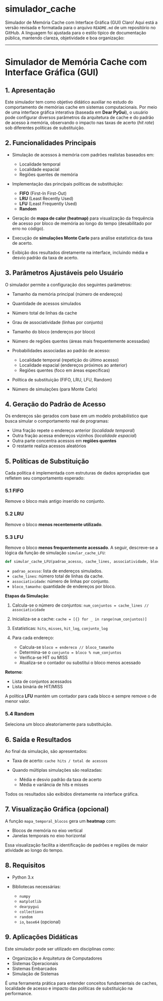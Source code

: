# simulador_cache
Simulador de Memória Cache com Interface Gráfica (GUI)
Claro! Aqui está a versão revisada e formatada para o arquivo `README.md` de um repositório no GitHub. A linguagem foi ajustada para o estilo típico de documentação pública, mantendo clareza, objetividade e boa organização:

---

# Simulador de Memória Cache com Interface Gráfica (GUI)

## 1. Apresentação

Este simulador tem como objetivo didático auxiliar no estudo do comportamento de memórias cache em sistemas computacionais. Por meio de uma interface gráfica interativa (baseada em **Dear PyGui**), o usuário pode configurar diversos parâmetros da arquitetura de cache e do padrão de acesso à memória, observando o impacto nas taxas de acerto (*hit rate*) sob diferentes políticas de substituição.

## 2. Funcionalidades Principais

* Simulação de acessos à memória com padrões realistas baseados em:

  * Localidade temporal
  * Localidade espacial
  * Regiões quentes de memória
* Implementação das principais políticas de substituição:

  * **FIFO** (First-In First-Out)
  * **LRU** (Least Recently Used)
  * **LFU** (Least Frequently Used)
  * **Random**
* Geração de **mapa de calor (heatmap)** para visualização da frequência de acesso por bloco de memória ao longo do tempo (desabilitado por erro no código).
* Execução de **simulações Monte Carlo** para análise estatística da taxa de acerto.
* Exibição dos resultados diretamente na interface, incluindo média e desvio padrão da taxa de acerto.

## 3. Parâmetros Ajustáveis pelo Usuário

O simulador permite a configuração dos seguintes parâmetros:

* Tamanho da memória principal (número de endereços)
* Quantidade de acessos simulados
* Número total de linhas da cache
* Grau de associatividade (linhas por conjunto)
* Tamanho do bloco (endereços por bloco)
* Número de regiões quentes (áreas mais frequentemente acessadas)
* Probabilidades associadas ao padrão de acesso:

  * Localidade temporal (repetição do último acesso)
  * Localidade espacial (endereços próximos ao anterior)
  * Regiões quentes (foco em áreas específicas)
* Política de substituição (FIFO, LRU, LFU, Random)
* Número de simulações (para Monte Carlo)

## 4. Geração do Padrão de Acesso

Os endereços são gerados com base em um modelo probabilístico que busca simular o comportamento real de programas:

* Uma fração repete o endereço anterior (*localidade temporal*)
* Outra fração acessa endereços vizinhos (*localidade espacial*)
* Outra parte concentra acessos em **regiões quentes**
* O restante realiza acessos aleatórios

## 5. Políticas de Substituição

Cada política é implementada com estruturas de dados apropriadas que refletem seu comportamento esperado:

### 5.1 FIFO

Remove o bloco mais antigo inserido no conjunto.

### 5.2 LRU

Remove o bloco **menos recentemente utilizado**.

### 5.3 LFU

Remove o bloco **menos frequentemente acessado**. A seguir, descreve-se a lógica da função de simulação `simular_cache_LFU`:

```python
def simular_cache_LFU(padrao_acesso, cache_lines, associatividade, bloco_tamanho):
```

* `padrao_acesso`: lista de endereços simulados.
* `cache_lines`: número total de linhas da cache.
* `associatividade`: número de linhas por conjunto.
* `bloco_tamanho`: quantidade de endereços por bloco.

**Etapas da Simulação**:

1. Calcula-se o número de conjuntos: `num_conjuntos = cache_lines // associatividade`
2. Inicializa-se a cache: `cache = [{} for _ in range(num_conjuntos)]`
3. Estatísticas: `hits`, `misses`, `hit_log`, `conjunto_log`
4. Para cada endereço:

   * Calcula-se `bloco = endereco // bloco_tamanho`
   * Determina-se o `conjunto = bloco % num_conjuntos`
   * Verifica-se HIT ou MISS
   * Atualiza-se o contador ou substitui o bloco menos acessado

**Retorno**:

* Lista de conjuntos acessados
* Lista binária de HIT/MISS

A política **LFU** mantém um contador para cada bloco e sempre remove o de menor valor.

### 5.4 Random

Seleciona um bloco aleatoriamente para substituição.

## 6. Saída e Resultados

Ao final da simulação, são apresentados:

* Taxa de acerto: `cache hits / total de acessos`
* Quando múltiplas simulações são realizadas:

  * Média e desvio padrão da taxa de acerto
  * Média e variância de hits e misses

Todos os resultados são exibidos diretamente na interface gráfica.

## 7. Visualização Gráfica (opcional)

A função `mapa_temporal_blocos` gera um **heatmap** com:

* Blocos de memória no eixo vertical
* Janelas temporais no eixo horizontal

Essa visualização facilita a identificação de padrões e regiões de maior atividade ao longo do tempo.

## 8. Requisitos

* Python 3.x
* Bibliotecas necessárias:

  * `numpy`
  * `matplotlib`
  * `dearpygui`
  * `collections`
  * `random`
  * `io`, `base64` (opcional)

## 9. Aplicações Didáticas

Este simulador pode ser utilizado em disciplinas como:

* Organização e Arquitetura de Computadores
* Sistemas Operacionais
* Sistemas Embarcados
* Simulação de Sistemas

É uma ferramenta prática para entender conceitos fundamentais de caches, localidade de acesso e impacto das políticas de substituição na performance.
